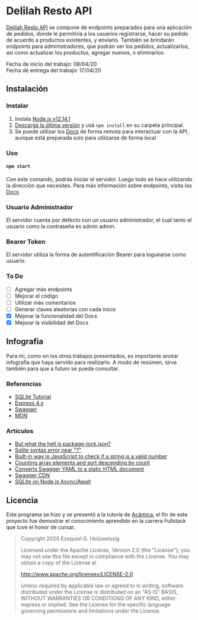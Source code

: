 # Delilah Resto API

[Delilah Resto API](https://ezeholz.github.io/Acamica/tercerProyecto/docs) se compone de endpoints preparados para una aplicación de pedidos, donde le permitiría a los usuarios registrarse, hacer su pedido de acuerdo a productos existentes, y enviarlo.
También se brindarán endpoints para administradores, que podrán ver los pedidos, actualizarlos, así como actualizar los productos, agregar nuevos, o eliminarlos

Fecha de inicio del trabajo: 08/04/20\
Fecha de entrega del trabajo: 17/04/20

## Instalación

### Instalar

1. Instala [Node.js v12.14.1](https://nodejs.org/download/release/v12.14.1/) 
2. [Descargá la última versión](https://github.com/ezeholz/Acamica/releases/tag/3.1.1.6) y usá `npm install` en su carpeta principal.
3. Se puede utilizar los [Docs](https://ezeholz.github.io/Acamica/tercerProyecto/docs) de forma remota para interactuar con la API, aunque está preparada solo para utilizarse de forma local

### Uso

#### `npm start`
Con este comando, podrás iniciar el servidor. Luego todo se hace utilizando la dirección que necesites. Para más información sobre endpoints, visita los [Docs](https://ezeholz.github.io/Acamica/tercerProyecto/docs)

### Usuario Administrador
El servidor cuenta por defecto con un usuario administrador, el cual tanto el usuario como la contraseña es admin admin.

### Bearer Token
El servidor utiliza la forma de autentificación Bearer para loguearse como usuario.

### To Do
- [ ] Agregar más endpoints
- [ ] Mejorar el código
- [ ] Utilizar más comentarios
- [ ] Generar claves aleatorias con cada inicio
- [x] Mejorar la funcionalidad del Docs
- [x] Mejorar la visibilidad del Docs

## Infografía

Para mi, como en los otros trabajos presentados, es importante anotar infografía que haya servido para realizarlo. A modo de resúmen, sirve también para que a futuro se pueda consultar.

### Referencias
* [SQLite Tutorial](https://www.sqlitetutorial.net/sqlite-nodejs/)
* [Express 4.x](https://expressjs.com/es/4x/api.html)
* [Swagger](https://swagger.io/specification/)
* [MDN](https://developer.mozilla.org)

### Artículos
* [But what the hell is package-lock.json?](https://dev.to/saurabhdaware/but-what-the-hell-is-package-lock-json-b04)
* [Sqlite syntax error near "?"](https://stackoverflow.com/questions/32197634/sqlite-syntax-error-near)
* [Built-in way in JavaScript to check if a string is a valid number](https://stackoverflow.com/questions/175739/built-in-way-in-javascript-to-check-if-a-string-is-a-valid-number)
* [Counting array elements and sort descending by count](https://stackoverflow.com/questions/18007214/counting-array-elements-and-sort-descending-by-count)
* [Converts Swagger YAML to a static HTML document](https://gist.github.com/oseiskar/dbd51a3727fc96dcf5ed189fca491fb3)
* [Swagger CDN](https://cdnjs.com/libraries/swagger-ui)
* [SQLite on Node.js Async/Await](https://www.scriptol.com/sql/sqlite-async-await.php)

## Licencia

Este programa se hizo y se presentó a la tutoría de [Acámica](https://www.acamica.com), el fin de este proyecto fue demostrar el conocimiento aprendido en la carrera Fullstack que tuve el honor de cursar.

>Copyright 2020 Ezequiel G. Holzweissig
>
>Licensed under the Apache License, Version 2.0 (the "License");
>you may not use this file except in compliance with the License.
>You may obtain a copy of the License at
>
>   http://www.apache.org/licenses/LICENSE-2.0
>
>Unless required by applicable law or agreed to in writing, software
>distributed under the License is distributed on an "AS IS" BASIS,
>WITHOUT WARRANTIES OR CONDITIONS OF ANY KIND, either express or implied.
>See the License for the specific language governing permissions and
>limitations under the License.
